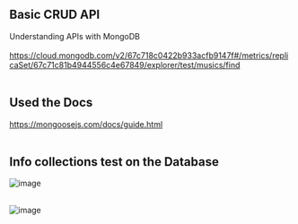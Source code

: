 ## Basic CRUD API

Understanding APIs with MongoDB <br><br> 
https://cloud.mongodb.com/v2/67c718c0422b933acfb9147f#/metrics/replicaSet/67c71c81b4944556c4e67849/explorer/test/musics/find <br><br>

## Used the Docs
https://mongoosejs.com/docs/guide.html <br><br>

## Info collections test on the Database
![image](https://github.com/user-attachments/assets/cd67c610-d5bc-4607-ab3c-90fba757edc9) <br><br>


![image](https://github.com/user-attachments/assets/8da642d8-1984-4ced-8b7c-f707c959780b)

